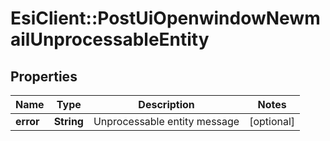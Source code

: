 # EsiClient::PostUiOpenwindowNewmailUnprocessableEntity

## Properties
Name | Type | Description | Notes
------------ | ------------- | ------------- | -------------
**error** | **String** | Unprocessable entity message | [optional] 


